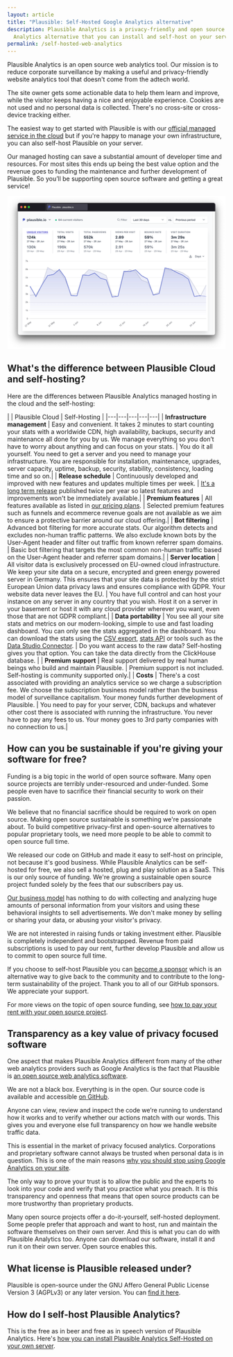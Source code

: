 ```yaml
---
layout: article
title: "Plausible: Self-Hosted Google Analytics alternative"
description: Plausible Analytics is a privacy-friendly and open source Google
  Analytics alternative that you can install and self-host on your server.
permalink: /self-hosted-web-analytics
---
```

Plausible Analytics is an open source web analytics tool. Our mission is to reduce corporate surveillance by making a useful and privacy-friendly website analytics tool that doesn't come from the adtech world.

The site owner gets some actionable data to help them learn and improve, while the visitor keeps having a nice and enjoyable experience. Cookies are not used and no personal data is collected. There's no cross-site or cross-device tracking either.

The easiest way to get started with Plausible is with our [official managed service in the cloud](https://plausible.io) but if you're happy to manage your own infrastructure, you can also self-host Plausible on your server.

Our managed hosting can save a substantial amount of developer time and resources. For most sites this ends up being the best value option and the revenue goes to funding the maintenance and further development of Plausible. So you’ll be supporting open source software and getting a great service!

![Plausible: Self-hosted Google Analytics alternative](/uploads/google-analytics-alternatives.png "Plausible: Self-hosted Google Analytics alternative")

## What's the difference between Plausible Cloud and self-hosting?

Here are the differences between Plausible Analytics managed hosting in the cloud and the self-hosting:

| | Plausible Cloud | Self-Hosting |
|---|---|---|---|---|
| **Infrastructure management** | Easy and convenient. It takes 2 minutes to start counting your stats with a worldwide CDN, high availability, backups, security and maintenance all done for you by us. We manage everything so you don’t have to worry about anything and can focus on your stats. | You do it all yourself. You need to get a server and you need to manage your infrastructure. You are responsible for installation, maintenance, upgrades, server capacity, uptime, backup, security, stability, consistency, loading time and so on.|
| **Release schedule** | Continuously developed and improved with new features and updates multiple times per week. | [It's a long term release](https://plausible.io/blog/building-open-source) published twice per year so latest features and improvements won't be immediately available.|
| **Premium features** | All features available as listed in [our pricing plans](https://plausible.io/#pricing). | Selected premium features such as funnels and ecommerce revenue goals are not available as we aim to ensure a protective barrier around our cloud offering.|
| **Bot filtering** | Advanced bot filtering for more accurate stats. Our algorithm detects and excludes non-human traffic patterns. We also exclude known bots by the User-Agent header and filter out traffic from known referrer spam domains. | Basic bot filtering that targets the most common non-human traffic based on the User-Agent header and referrer spam domains.|
| **Server location** | All visitor data is exclusively processed on EU-owned cloud infrastructure. We keep your site data on a secure, encrypted and green energy powered server in Germany. This ensures that your site data is protected by the strict European Union data privacy laws and ensures compliance with GDPR. Your website data never leaves the EU. | You have full control and can host your instance on any server in any country that you wish. Host it on a server in your basement or host it with any cloud provider wherever you want, even those that are not GDPR compliant.|
| **Data portability** | You see all your site stats and metrics on our modern-looking, simple to use and fast loading dashboard. You can only see the stats aggregated in the dashboard. You can download the stats using the [CSV export](https://plausible.io/docs/export-stats), [stats API](https://plausible.io/docs/stats-api) or tools such as the [Data Studio Connector](https://plausible.io/docs/integration-guides#google-data-studio). | Do you want access to the raw data? Self-hosting gives you that option. You can take the data directly from the ClickHouse database. |
| **Premium support** | Real support delivered by real human beings who build and maintain Plausible. | Premium support is not included. Self-hosting is community supported only.|
| **Costs** | There's a cost associated with providing an analytics service so we charge a subscription fee. We choose the subscription business model rather than the business model of surveillance capitalism. Your money funds further development of Plausible. | You need to pay for your server, CDN, backups and whatever other cost there is associated with running the infrastructure. You never have to pay any fees to us. Your money goes to 3rd party companies with no connection to us.|

## How can you be sustainable if you're giving your software for free?

Funding is a big topic in the world of open source software. Many open source projects are terribly under-resourced and under-funded. Some people even have to sacrifice their financial security to work on their passion.

We believe that no financial sacrifice should be required to work on open source. Making open source sustainable is something we're passionate about. To build competitive privacy-first and open-source alternatives to popular proprietary tools, we need more people to be able to commit to open source full time.

We released our code on GitHub and made it easy to self-host on principle, not because it's good business. While Plausible Analytics can be self-hosted for free, we also sell a hosted, plug and play solution as a SaaS. This is our only source of funding. We're growing a sustainable open source project funded solely by the fees that our subscribers pay us.

[Our business model](https://plausible.io/about) has nothing to do with collecting and analyzing huge amounts of personal information from your visitors and using these behavioral insights to sell advertisements. We don't make money by selling or sharing your data, or abusing your visitor's privacy.

We are not interested in raising funds or taking investment either. Plausible is completely independent and bootstrapped. Revenue from paid subscriptions is used to pay our rent, further develop Plausible and allow us to commit to open source full time.

If you choose to self-host Plausible you can [become a sponsor](https://github.com/sponsors/plausible) which is an alternative way to give back to the community and to contribute to the long-term sustainability of the project. Thank you to all of our GitHub sponsors. We appreciate your support. 

For more views on the topic of open source funding, see [how to pay your rent with your open source project](https://plausible.io/blog/open-source-funding).

## Transparency as a key value of privacy focused software

One aspect that makes Plausible Analytics different from many of the other web analytics providers such as Google Analytics is the fact that Plausible is [an open source web analytics software](https://plausible.io/open-source-website-analytics).

We are not a black box. Everything is in the open. Our source code is available and accessible [on GitHub](https://github.com/plausible/analytics).

Anyone can view, review and inspect the code we’re running to understand how it works and to verify whether our actions match with our words. This gives you and everyone else full transparency on how we handle website traffic data.

This is essential in the market of privacy focused analytics. Corporations and proprietary software cannot always be trusted when personal data is in question. This is one of the main reasons [why you should stop using Google Analytics on your site](https://plausible.io/blog/remove-google-analytics).

The only way to prove your trust is to allow the public and the experts to look into your code and verify that you practice what you preach. It is this transparency and openness that means that open source products can be more trustworthy than proprietary products.

Many open source projects offer a do-it-yourself, self-hosted deployment. Some people prefer that approach and want to host, run and maintain the software themselves on their own server. And this is what you can do with Plausible Analytics too. Anyone can download our software, install it and run it on their own server. Open source enables this.

## What license is Plausible released under?

Plausible is open-source under the GNU Affero General Public License Version 3 (AGPLv3) or any later version. You can [find it here](https://github.com/plausible/analytics/blob/master/LICENSE.md).

## How do I self-host Plausible Analytics?

This is the free as in beer and free as in speech version of Plausible Analytics. Here's [how you can install Plausible Analytics Self-Hosted on your own server](https://plausible.io/docs/self-hosting).